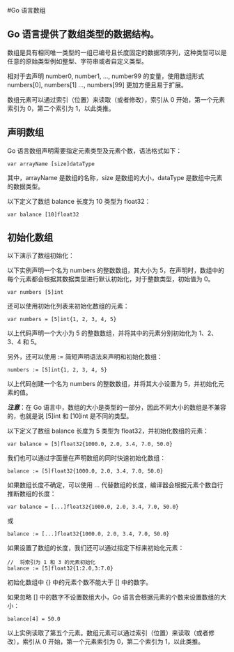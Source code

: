 #Go 语言数组

## Go 语言提供了数组类型的数据结构。

数组是具有相同唯一类型的一组已编号且长度固定的数据项序列，这种类型可以是任意的原始类型例如整型、字符串或者自定义类型。

相对于去声明 number0, number1, ..., number99 的变量，使用数组形式 numbers[0], numbers[1] ..., numbers[99] 更加方便且易于扩展。

数组元素可以通过索引（位置）来读取（或者修改），索引从 0 开始，第一个元素索引为 0，第二个索引为 1，以此类推。

## 声明数组
Go 语言数组声明需要指定元素类型及元素个数，语法格式如下：
```shell
var arrayName [size]dataType
```
其中，arrayName 是数组的名称，size 是数组的大小，dataType 是数组中元素的数据类型。

以下定义了数组 balance 长度为 10 类型为 float32：
```shell
var balance [10]float32
```

## 初始化数组
以下演示了数组初始化：

以下实例声明一个名为 numbers 的整数数组，其大小为 5，在声明时，数组中的每个元素都会根据其数据类型进行默认初始化，对于整数类型，初始值为 0。

```shell
var numbers [5]int
```
还可以使用初始化列表来初始化数组的元素：
```shell
var numbers = [5]int{1, 2, 3, 4, 5}
```
以上代码声明一个大小为 5 的整数数组，并将其中的元素分别初始化为 1、2、3、4 和 5。

另外，还可以使用 := 简短声明语法来声明和初始化数组：
```shell
numbers := [5]int{1, 2, 3, 4, 5}
```
以上代码创建一个名为 numbers 的整数数组，并将其大小设置为 5，并初始化元素的值。

***注意***：在 Go 语言中，数组的大小是类型的一部分，因此不同大小的数组是不兼容的，也就是说 [5]int 和 [10]int 是不同的类型。

以下定义了数组 balance 长度为 5 类型为 float32，并初始化数组的元素：
```shell
var balance = [5]float32{1000.0, 2.0, 3.4, 7.0, 50.0}
```

我们也可以通过字面量在声明数组的同时快速初始化数组：
```shell
balance := [5]float32{1000.0, 2.0, 3.4, 7.0, 50.0}
```

如果数组长度不确定，可以使用 ... 代替数组的长度，编译器会根据元素个数自行推断数组的长度：
```shell
var balance = [...]float32{1000.0, 2.0, 3.4, 7.0, 50.0}
```
或
```shell
balance := [...]float32{1000.0, 2.0, 3.4, 7.0, 50.0}
```

如果设置了数组的长度，我们还可以通过指定下标来初始化元素：
```shell
//  将索引为 1 和 3 的元素初始化
balance := [5]float32{1:2.0,3:7.0}
```
初始化数组中 {} 中的元素个数不能大于 [] 中的数字。

如果忽略 [] 中的数字不设置数组大小，Go 语言会根据元素的个数来设置数组的大小：
```shell
balance[4] = 50.0
```
以上实例读取了第五个元素。数组元素可以通过索引（位置）来读取（或者修改），索引从 0 开始，第一个元素索引为 0，第二个索引为 1，以此类推。

